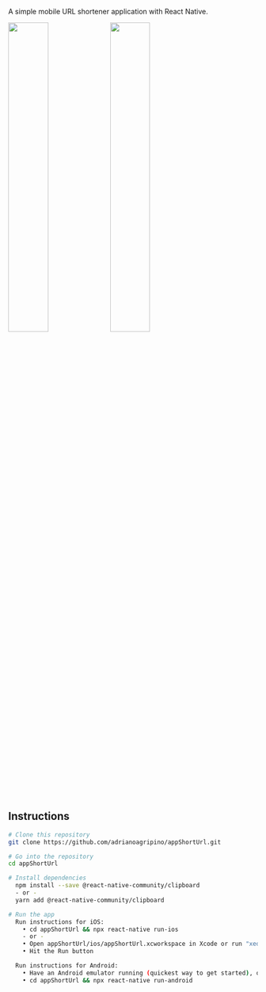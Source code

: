 A simple mobile URL shortener application with React Native.

<img src="https://github.com/adrianoagripino/appShortUrl/blob/main/screen/01.jpeg" width="40%"> <img src="https://github.com/adrianoagripino/appShortUrl/blob/main/screen/02.jpeg" width="40%">

## Instructions

```bash
# Clone this repository
git clone https://github.com/adrianoagripino/appShortUrl.git

# Go into the repository
cd appShortUrl

# Install dependencies
  npm install --save @react-native-community/clipboard
  - or -
  yarn add @react-native-community/clipboard 

# Run the app
  Run instructions for iOS:
    • cd appShortUrl && npx react-native run-ios
    - or -
    • Open appShortUrl/ios/appShortUrl.xcworkspace in Xcode or run "xed -b ios"
    • Hit the Run button

  Run instructions for Android:
    • Have an Android emulator running (quickest way to get started), or a device connected.
    • cd appShortUrl && npx react-native run-android
```

